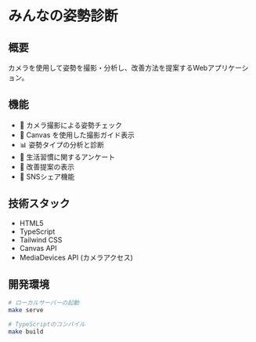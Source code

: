 # みんなの姿勢診断

## 概要

カメラを使用して姿勢を撮影・分析し、改善方法を提案するWebアプリケーション。

## 機能

- 📸 カメラ撮影による姿勢チェック
- 🎯 Canvas を使用した撮影ガイド表示
- 📊 姿勢タイプの分析と診断
- 📝 生活習慣に関するアンケート
- 💬 改善提案の表示
- 📱 SNSシェア機能

## 技術スタック

- HTML5
- TypeScript
- Tailwind CSS
- Canvas API
- MediaDevices API (カメラアクセス)

## 開発環境

```bash
# ローカルサーバーの起動
make serve

# TypeScriptのコンパイル
make build
```